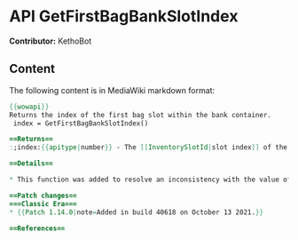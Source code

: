 # API GetFirstBagBankSlotIndex

**Contributor:** KethoBot

## Content

The following content is in MediaWiki markdown format:

```mediawiki
{{wowapi}}
Returns the index of the first bag slot within the bank container.
 index = GetFirstBagBankSlotIndex()

==Returns==
:;index:{{apitype|number}} - The [[InventorySlotId|slot index]] of the first bank bag.

==Details==

* This function was added to resolve an inconsistency with the value of the <code>NUM_BANKGENERIC_SLOTS</code> constant and the actual slot index assigned to the first bank bag<ref>https://github.com/Stanzilla/WoWUIBugs/issues/187</ref>. On Classic Era, this constant is defined as <code>24</code> matching the number of displayed item slots in the bank frame, however bag slots start at index <code>28</code> as they do on Burning Crusade Classic.

==Patch changes==
===Classic Era===
* {{Patch 1.14.0|note=Added in build 40618 on October 13 2021.}}

==References==
```